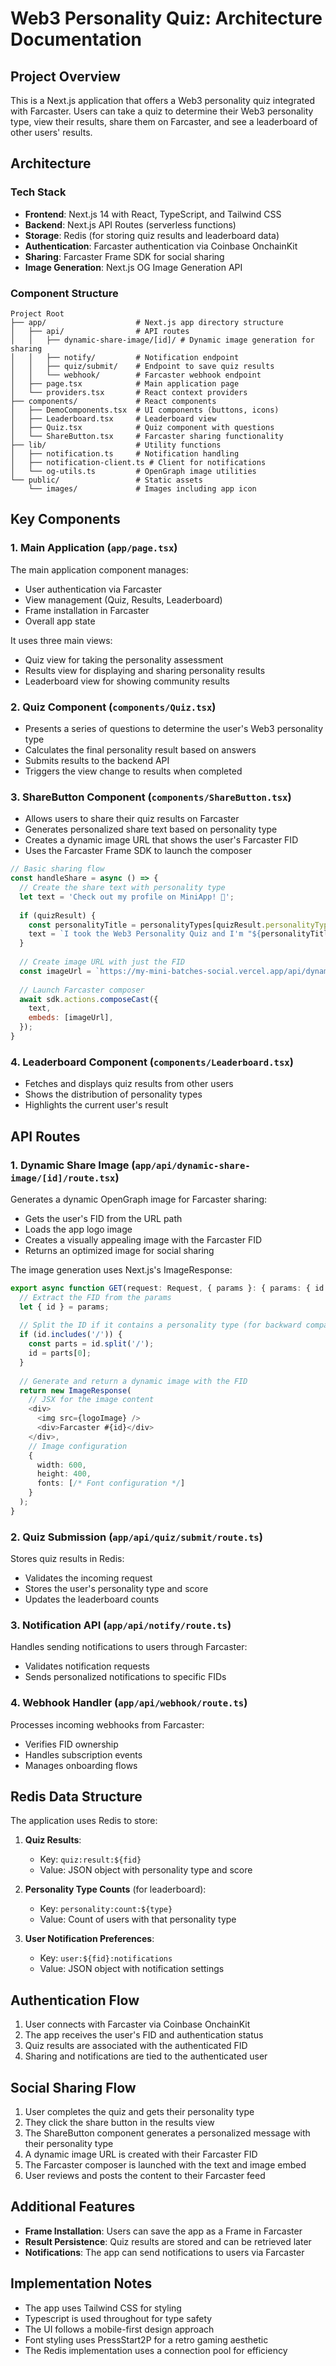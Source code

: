 # Web3 Personality Quiz: Architecture Documentation

## Project Overview

This is a Next.js application that offers a Web3 personality quiz integrated with Farcaster. Users can take a quiz to determine their Web3 personality type, view their results, share them on Farcaster, and see a leaderboard of other users' results.

## Architecture

### Tech Stack

- **Frontend**: Next.js 14 with React, TypeScript, and Tailwind CSS
- **Backend**: Next.js API Routes (serverless functions)
- **Storage**: Redis (for storing quiz results and leaderboard data)
- **Authentication**: Farcaster authentication via Coinbase OnchainKit
- **Sharing**: Farcaster Frame SDK for social sharing
- **Image Generation**: Next.js OG Image Generation API

### Component Structure

```
Project Root
├── app/                    # Next.js app directory structure
│   ├── api/                # API routes
│   │   ├── dynamic-share-image/[id]/ # Dynamic image generation for sharing
│   │   ├── notify/         # Notification endpoint
│   │   ├── quiz/submit/    # Endpoint to save quiz results
│   │   └── webhook/        # Farcaster webhook endpoint
│   ├── page.tsx            # Main application page
│   └── providers.tsx       # React context providers
├── components/             # React components
│   ├── DemoComponents.tsx  # UI components (buttons, icons)
│   ├── Leaderboard.tsx     # Leaderboard view
│   ├── Quiz.tsx            # Quiz component with questions
│   └── ShareButton.tsx     # Farcaster sharing functionality
├── lib/                    # Utility functions
│   ├── notification.ts     # Notification handling
│   ├── notification-client.ts # Client for notifications
│   └── og-utils.ts         # OpenGraph image utilities
└── public/                 # Static assets
    └── images/             # Images including app icon
```

## Key Components

### 1. Main Application (`app/page.tsx`)

The main application component manages:
- User authentication via Farcaster
- View management (Quiz, Results, Leaderboard)
- Frame installation in Farcaster
- Overall app state

It uses three main views:
- Quiz view for taking the personality assessment
- Results view for displaying and sharing personality results
- Leaderboard view for showing community results

### 2. Quiz Component (`components/Quiz.tsx`)

- Presents a series of questions to determine the user's Web3 personality type
- Calculates the final personality result based on answers
- Submits results to the backend API
- Triggers the view change to results when completed

### 3. ShareButton Component (`components/ShareButton.tsx`)

- Allows users to share their quiz results on Farcaster
- Generates personalized share text based on personality type
- Creates a dynamic image URL that shows the user's Farcaster FID
- Uses the Farcaster Frame SDK to launch the composer

```jsx
// Basic sharing flow
const handleShare = async () => {
  // Create the share text with personality type
  let text = 'Check out my profile on MiniApp! 🎉';
  
  if (quizResult) {
    const personalityTitle = personalityTypes[quizResult.personalityType];
    text = `I took the Web3 Personality Quiz and I'm "${personalityTitle}"! Take it yourself and see what you get. 🧠`;
  }
  
  // Create image URL with just the FID
  const imageUrl = `https://my-mini-batches-social.vercel.app/api/dynamic-share-image/${userFid}`;
  
  // Launch Farcaster composer
  await sdk.actions.composeCast({
    text,
    embeds: [imageUrl],
  });
}
```

### 4. Leaderboard Component (`components/Leaderboard.tsx`)

- Fetches and displays quiz results from other users
- Shows the distribution of personality types
- Highlights the current user's result

## API Routes

### 1. Dynamic Share Image (`app/api/dynamic-share-image/[id]/route.tsx`)

Generates a dynamic OpenGraph image for Farcaster sharing:
- Gets the user's FID from the URL path
- Loads the app logo image
- Creates a visually appealing image with the Farcaster FID
- Returns an optimized image for social sharing

The image generation uses Next.js's ImageResponse:

```typescript
export async function GET(request: Request, { params }: { params: { id: string } }) {
  // Extract the FID from the params
  let { id } = params;
  
  // Split the ID if it contains a personality type (for backward compatibility)
  if (id.includes('/')) {
    const parts = id.split('/');
    id = parts[0];
  }
  
  // Generate and return a dynamic image with the FID
  return new ImageResponse(
    // JSX for the image content
    <div>
      <img src={logoImage} />
      <div>Farcaster #{id}</div>
    </div>,
    // Image configuration
    {
      width: 600,
      height: 400,
      fonts: [/* Font configuration */]
    }
  );
}
```

### 2. Quiz Submission (`app/api/quiz/submit/route.ts`)

Stores quiz results in Redis:
- Validates the incoming request
- Stores the user's personality type and score
- Updates the leaderboard counts

### 3. Notification API (`app/api/notify/route.ts`)

Handles sending notifications to users through Farcaster:
- Validates notification requests
- Sends personalized notifications to specific FIDs

### 4. Webhook Handler (`app/api/webhook/route.ts`)

Processes incoming webhooks from Farcaster:
- Verifies FID ownership
- Handles subscription events
- Manages onboarding flows

## Redis Data Structure

The application uses Redis to store:

1. **Quiz Results**:
   - Key: `quiz:result:${fid}`
   - Value: JSON object with personality type and score

2. **Personality Type Counts** (for leaderboard):
   - Key: `personality:count:${type}`
   - Value: Count of users with that personality type

3. **User Notification Preferences**:
   - Key: `user:${fid}:notifications`
   - Value: JSON object with notification settings

## Authentication Flow

1. User connects with Farcaster via Coinbase OnchainKit
2. The app receives the user's FID and authentication status
3. Quiz results are associated with the authenticated FID
4. Sharing and notifications are tied to the authenticated user

## Social Sharing Flow

1. User completes the quiz and gets their personality type
2. They click the share button in the results view
3. The ShareButton component generates a personalized message with their personality type
4. A dynamic image URL is created with their Farcaster FID
5. The Farcaster composer is launched with the text and image embed
6. User reviews and posts the content to their Farcaster feed

## Additional Features

- **Frame Installation**: Users can save the app as a Frame in Farcaster
- **Result Persistence**: Quiz results are stored and can be retrieved later
- **Notifications**: The app can send notifications to users via Farcaster

## Implementation Notes

- The app uses Tailwind CSS for styling
- Typescript is used throughout for type safety
- The UI follows a mobile-first design approach
- Font styling uses PressStart2P for a retro gaming aesthetic
- The Redis implementation uses a connection pool for efficiency 